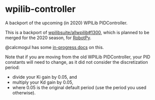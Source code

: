 # wpilib-controller

A backport of the upcoming (in 2020) WPILib PIDController.

This is a backport of [wpilibsuite/allwpilib#1300][], which is planned to be
merged for the 2020 season, for [RobotPy][].

@calcmogul has some [in-progress docs][] on this.

Note that if you are moving from the old WPILib PIDController, your PID
constants will need to change, as it did not consider the discretization period:

- divide your Ki gain by 0.05, and
- multiply your Kd gain by 0.05,
- where 0.05 is the original default period (use the period you used otherwise).

[wpilibsuite/allwpilib#1300]: https://github.com/wpilibsuite/allwpilib/pull/1300
[RobotPy]: https://robotpy.github.io
[in-progress docs]: https://docs.google.com/document/d/1M6sCsqxvQtP2qSIYkvfMb-k3sdPfEg9gsKKneY6i-os/view
